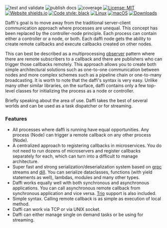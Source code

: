 ![test and validate](https://github.com/600apples/dafi/actions/workflows/test_and_validate.yml/badge.svg)
![publish docs](https://github.com/600apples/dafi/actions/workflows/publish_docs.yml/badge.svg)
![coverage](https://img.shields.io/endpoint?url=https://gist.githubusercontent.com/600apples/c64b2cee548575858e40834754432018/raw/covbadge.json)
[![License: MIT](https://img.shields.io/badge/License-MIT-yellow.svg)](https://opensource.org/licenses/MIT)
[![Website shields.io](https://img.shields.io/website-up-down-green-red/http/shields.io.svg)](https://600apples.github.io/dafi/)
[![Code style: black](https://img.shields.io/badge/code%20style-black-000000.svg)](https://github.com/ambv/black)
[![Linux](https://svgshare.com/i/Zhy.svg)](https://svgshare.com/i/Zhy.svg)
[![macOS](https://svgshare.com/i/ZjP.svg)](https://svgshare.com/i/ZjP.svg)
[![Downloads](https://static.pepy.tech/personalized-badge/daffi?period=month&units=international_system&left_color=black&right_color=orange&left_text=Downloads)](https://pepy.tech/project/daffi)

Daffi's goal is to move away from the traditional server-client communication approach where processes are unequal. This concept has been replaced by the controller-node principle. Each process can contain either a controller or a node, or both.
Each daffi node gets the ability to create remote callbacks and execute callbacks created on other nodes. 

This can best be described as a multiprocessing [observer](https://refactoring.guru/design-patterns/observer) pattern where there are remote subscribers to a callback and there are publishers who can trigger those callbacks remotely.
This approach allows you to create both simple architectural solutions such as one-to-one communication between nodes and more complex schemes such as a pipeline chain or one-to-many broadcasting.
It is worth to note that the daffi's syntax is very easy. Unlike many other similar libraries, on the surface, daffi contains only a few top-level classes for initializing the process as a node or controller. 

Briefly speaking about the area of use. Daffi takes the best of several worlds and can be used as a task dispatcher or for streaming.

### Features
 
- All processes where daffi is running have equal opportunities. Any process (Node) can trigger a remote callback on any other process (Node).
- A centralized approach to registering callbacks in microservices. You do not need to run dozens of microservers and register callbacks separately for each, which can turn into a difficult to manage architecture.
- Super fast and strong serialization/deserialization system based on [grpc](https://grpc.io/docs/) streams and [dill](https://pypi.org/project/dill/). You can serialize dataclasses, functions (with yield statements as well), lambdas, modules and many other types.
- Daffi works equally well with both synchronous and asynchronous applications. You can call asynchronous remote callback from synchronous application and vice versa. [Trio](https://trio.readthedocs.io/en/stable/) support is also included.
- Simple syntax. Calling remote callback is as simple as execution of local method. 
- Daffi can work via TCP or via UNIX socket.
- Daffi can either manage single on demand tasks or be using for streaming.

